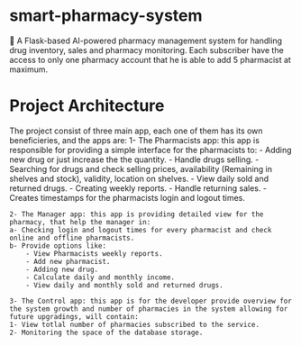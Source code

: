# smart-pharmacy-system
💊 A Flask-based AI-powered pharmacy management system for handling drug inventory, sales and pharmacy monitoring. Each subscriber have the access to only one pharmacy account that he is able to add 5 pharmacist at maximum.

# Project Architecture
The project consist of three main app, each one of them has its own beneficieries, and the apps are:
    1- The Pharmacists app: this app is responsible for providing a simple interface for the pharmacists to:
    - Adding new drug or just increase the the quantity.
    - Handle drugs selling.
    - Searching for drugs and check selling prices, availability (Remaining in shelves and stock), validity, location on shelves.
    - View daily sold and returned drugs.
    - Creating weekly reports.
    - Handle returning sales.
    - Creates timestamps for the pharmacists login and logout times.

    2- The Manager app: this app is providing detailed view for the pharmacy, that help the manager in:
    a- Checking login and logout times for every pharmacist and check online and offline pharmacists.
    b- Provide options like:
        - View Pharmacists weekly reports.
        - Add new pharmacist.
        - Adding new drug.
        - Calculate daily and monthly income.
        - View daily and monthly sold and returned drugs.

    3- The Control app: this app is for the developer provide overview for the system growth and number of pharmacies in the system allowing for future upgradings, will contain:
    1- View totlal number of pharmacies subscribed to the service.
    2- Monitoring the space of the database storage.
